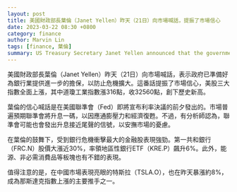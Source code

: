 ```yaml
---
layout: post
title: 美國財政部長葉倫（Janet Yellen）昨天（21日）向市場喊話，提振了市場信心
date: 2023-03-22 08:30 +0800
category: finance
author: Marvin Lin
tags: [finance, 葉倫]
summary: US Treasury Secretary Janet Yellen announced that the government is ready to provide further guarantees to the banking industry to prevent crisis expansion. Her statement boosted market confidence and led to a surge in US stock indices, including the Dow Jones, which closed at a new high. Financial stocks, including First Republic Bank and regional bank ETF, performed strongly. Tesla also rose by about 8% and became a main driver of the Nasdaq index's rise.
---
```


美國財政部長葉倫（Janet Yellen）昨天（21日）向市場喊話，表示政府已準備好為銀行業提供進一步的擔保，以防止危機擴大。這番話提振了市場信心，美股三大指數全面上漲，其中道瓊工業指數漲316點，收32560點，創下歷史新高。

葉倫的信心喊話是在美國聯準會（Fed）即將宣布利率決議的前夕發出的。市場普遍預期聯準會將升息一碼，以因應通膨壓力和經濟復甦。不過，有分析師認為，聯準會可能也會發出升息接近尾聲的信號，以安撫市場的憂慮。

在葉倫的鼓舞下，受到銀行危機衝擊最大的金融股表現強勁。第一共和銀行（FRC.N）股價大漲近30%，率領地區性銀行ETF（KRE.P）飆升6%。此外，能源、非必需消費品等板塊也有不錯的表現。

值得注意的是，在中國市場表現亮眼的特斯拉（TSLA.O），也在昨天暴漲約8%，成為那斯達克指數上漲的主要推手之一。